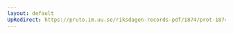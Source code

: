 ```yaml
---
layout: default
UpRedirect: https://pruto.im.uu.se/riksdagen-records-pdf/1874/prot-1874--fk--116/prot-1874--fk--116_001.pdf
---
```

